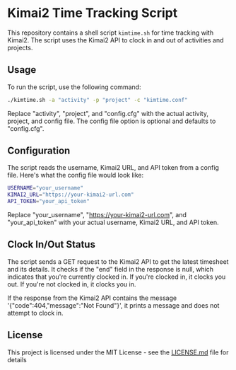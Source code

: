 # Kimai2 Time Tracking Script

This repository contains a shell script `kimtime.sh` for time tracking with Kimai2. The script uses the Kimai2 API to clock in and out of activities and projects.

## Usage

To run the script, use the following command:

```bash
./kimtime.sh -a "activity" -p "project" -c "kimtime.conf"
```

Replace "activity", "project", and "config.cfg" with the actual activity, project, and config file. The config file option is optional and defaults to "config.cfg".

## Configuration

The script reads the username, Kimai2 URL, and API token from a config file. Here's what the config file would look like:

```bash
USERNAME="your_username"
KIMAI2_URL="https://your-kimai2-url.com"
API_TOKEN="your_api_token"
```

Replace "your_username", "https://your-kimai2-url.com", and "your_api_token" with your actual username, Kimai2 URL, and API token.

## Clock In/Out Status

The script sends a GET request to the Kimai2 API to get the latest timesheet and its details. It checks if the "end" field in the response is null, which indicates that you're currently clocked in. If you're clocked in, it clocks you out. If you're not clocked in, it clocks you in.

If the response from the Kimai2 API contains the message '{"code":404,"message":"Not Found"}', it prints a message and does not attempt to clock in.

## License

This project is licensed under the MIT License - see the [LICENSE.md](LICENSE.md) file for details
